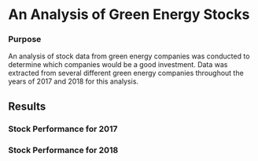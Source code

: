 # An Analysis of Green Energy Stocks

### Purpose
An analysis of stock data from green energy companies was conducted to determine which companies would be a good investment. Data was extracted from several different green energy companies throughout the years of 2017 and 2018 for this analysis.


## Results

### Stock Performance for 2017 


### Stock Performance for 2018
